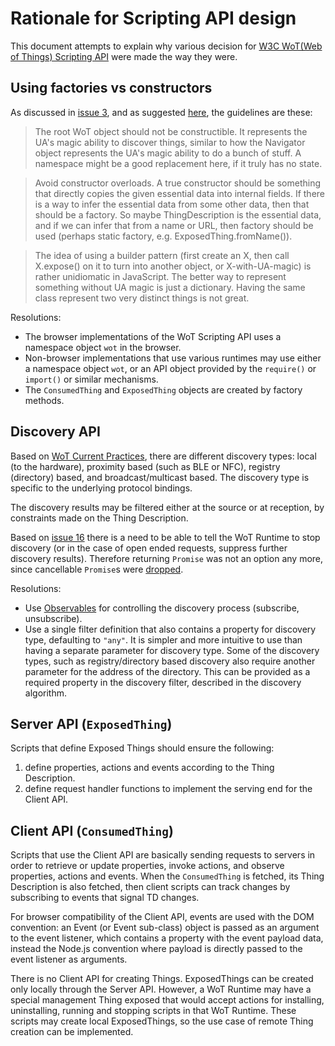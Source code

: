 # Rationale for Scripting API design

This document attempts to explain why various decision for [W3C WoT(Web of Things) Scripting API](https://w3c.github.io/wot-scripting-api/index.html) were made the way they were.

## Using factories vs constructors
As discussed in [issue 3](https://github.com/w3c/wot-scripting-api/issues/3), and as suggested [here](https://github.com/w3c/wot-scripting-api/issues/3#issuecomment-283746764), the guidelines are these:

> The root WoT object should not be constructible. It represents the UA's magic ability to discover things, similar to how the Navigator object represents the UA's magic ability to do a bunch of stuff. A namespace might be a good replacement here, if it truly has no state.

> Avoid constructor overloads. A true constructor should be something that directly copies the given essential data into internal fields. If there is a way to infer the essential data from some other data, then that should be a factory. So maybe ThingDescription is the essential data, and if we can infer that from a name or URL, then factory should be used (perhaps static factory, e.g. ExposedThing.fromName()).

> The idea of using a builder pattern (first create an X, then call X.expose() on it to turn into another object, or X-with-UA-magic) is rather unidiomatic in JavaScript. The better way to represent something without UA magic is just a dictionary. Having the same class represent two very distinct things is not great.


Resolutions:
- The browser implementations of the WoT Scripting API uses a namespace object `wot` in the browser.
- Non-browser implementations that use various runtimes may use either a namespace object `wot`, or an API object provided by the `require()` or `import()` or similar mechanisms.
- The `ConsumedThing` and `ExposedThing` objects are created by factory methods.

## Discovery API

Based on [WoT Current Practices](https://w3c.github.io/wot/current-practices/wot-practices.html#td-discovery), there are different discovery types: local (to the hardware), proximity based (such as BLE or NFC), registry (directory) based, and broadcast/multicast based. The discovery type is specific to the underlying protocol bindings.

The discovery results may be filtered either at the source or at reception, by constraints made on the Thing Description.

Based on [issue 16](https://github.com/w3c/wot-scripting-api/issues/16) there is a need to be able to tell the WoT Runtime to stop discovery (or in the case of open ended requests, suppress further discovery results). Therefore returning `Promise` was not an option any more, since cancellable `Promise`s were [dropped](https://github.com/tc39/proposal-cancelable-promises).

Resolutions:
- Use [Observables](https://github.com/tc39/proposal-observable) for controlling the discovery process (subscribe, unsubscribe).
- Use a single filter definition that also contains a property for discovery type, defaulting to `"any"`. It is simpler and more intuitive to use than having a separate parameter for discovery type. Some of the discovery types, such as registry/directory based discovery also require another parameter for the address of the directory. This can be provided as a required property in the discovery filter, described in the discovery algorithm.

## Server API (`ExposedThing`)
Scripts that define Exposed Things should ensure the following:
1. define properties, actions and events according to the Thing Description.
2. define request handler functions to implement the serving end for the Client API.

## Client API (`ConsumedThing`)
Scripts that use the Client API are basically sending requests to servers in order to retrieve or update properties, invoke actions, and observe properties, actions and events. When the `ConsumedThing` is fetched, its Thing Description is also fetched, then client scripts can track changes by subscribing to events that signal TD changes.

For browser compatibility of the Client API, events are used with the DOM convention: an Event (or Event sub-class) object is passed as an argument to the event listener, which contains a property with the event payload data, instead the Node.js convention where payload is directly passed to the event listener as arguments.

There is no Client API for creating Things. ExposedThings can be created only locally through the Server API. However, a WoT Runtime may have a special management Thing exposed that would accept actions for installing, uninstalling, running and stopping scripts in that WoT Runtime. These scripts may create local ExposedThings, so the use case of remote Thing creation can be implemented.
